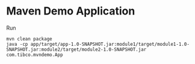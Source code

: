 # Maven Demo Application

Run
```
mvn clean package
java -cp app/target/app-1.0-SNAPSHOT.jar:module1/target/module1-1.0-SNAPSHOT.jar:module2/target/module2-1.0-SNAPSHOT.jar com.tibco.mvndemo.App
```